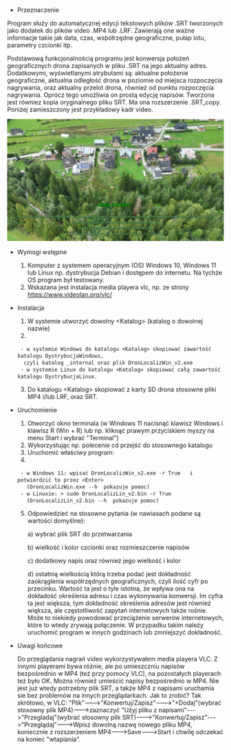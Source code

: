 * Przeznaczenie
  
Program służy do automatycznej edycji tekstowych plików .SRT tworzonych jako dodatek do plików video .MP4 lub .LRF. Zawierają one ważne informacje takie jak data, czas, wsþółrzędne geograficzne, pułap lotu, parametry czcionki itp.

Podstawową funkcjonalnością programu jest konwersja położeń geograficznych drona zapisanych w pliku .SRT na jego aktualny adres. Dodatkowymi, wyświetlanymi atrybutami są: aktualne położenie geograficzne, aktualna odległość drona w poziomie od miejsca rozpoczęcia nagrywania, oraz aktualny przelot drona, również od punktu rozpoczęcia nagrywania. Oprócz tego umożliwia on prostą edycję napisów. Tworzona jest równiez kopia oryginalnego pliku SRT. Ma ona rozszerzenie .SRT_copy.
Poniżej zamieszczony jest przykładowy kadr video.

![alt text](https://github.com/mbwasik/DronLocaliz_v2/blob/master/BD.png)

* Wymogi wstępne
     1) Komputer z systemem operacyjnym (OS) Windows 10, Windows 11 lub Linux np. dystrybucja Debian i dostępem do internetu. Na tychże OS program był testowany.
     2) Wskazana jest instalacja media playera vlc, np. ze strony https://www.videolan.org/vlc/ 

* Instalacja
     1) W systemie utworzyć dowolny \<Katalog\> (katalog o dowolnej nazwie)
     2) 
       - w systemie Windows do katalogu <Katalog> skopiować zawartość katalogu DystrybucjaWindows,
        czyli katalog _internal oraz plik DronLocalizWin_v2.exe
       - w systemie Linux do katalogu <Katalog> skopiować całą zawartość katalogu DystrybucjaLinux.
     3) Do katalogu \<Katalog\> skopiować z karty SD drona stosowne pliki MP4 i/lub LRF, oraz SRT.

* Uruchomienie
     1) Otworzyć okno terminala (w Windows 11 nacisnąć klawisz Windows i klawisz R (Win + R) lub np. kliknąć prawym przyciskiem myszy na menu Start i wybrać "Terminal") 
     2) Wykorzystując np. polecenie cd przejść do stosownego katalogu
     3) Uruchomić właściwy program:
     4) 
       - w Windows 11: wpisać DronLocalizWin_v2.exe -r True   i potwierdzić to przez <Enter>
         (DronLocalizWin.exe --h  pokazuje pomoc)
       - w Linuxie: > sudo DronLocalizLin_v2.bin -r True
         (DronLocalizLin_v2.bin --h  pokazuje pomoc)
     5) Odpowiedzieć na stosowne pytania (w nawiasach podane są wartości domyślne):

        a) wybrać plik SRT do przetwarzania  

        b) wielkość i kolor czcionki oraz rozmieszczenie napisów

        c) dodatkowy napis oraz również jego wielkość i kolor

        d) ostatnią wielkością którą trzeba podać jest dokładność zaokrąglenia współrzędnych geograficznych, czyli ilość cyfr po    przecinku. Wartość ta jest o tyle istotna, że wpływa ona na dokładość określenia  adresu i czas wykonywania konwersji.               Im cyfra ta jest większa, tym dokładność określenia adresów jest również większa, ale częstotliwość zapytań internetowych także rośnie.
  Może to niekiedy powodować przeciążenie serwerów internetowych, które to wtedy zrywają połączenie. W              przypadku takim należy uruchomić program w innych godzinach lub zmniejszyć dokładność.
      
* Uwagi końcowe
  
     Do przeglądania nagrań video wykorzystywałem media playera VLC. Z innymi playerami bywa różnie, ale po umieszczniu napisów bezpośrednio w MP4 (też przy pomocy VLC), na pozostałych playerach też było OK.
     Można również umieścić napisy bezpośrednio w MP4. Nie jest już wtedy potrzebny plik SRT, a także MP4 z napisami uruchamia sie bez problemów na innych przeglądarkach. Jak to zrobić? Tak skrótowo, w VLC:                                                  "Plik"--->"Konwertuj/Zapisz"--->"+Dodaj"(wybrać stosowny plik MP4)--->zaznaczyć "Użyj pliku z napisami"--->"Przegladaj"(wybrać stosowny plik SRT)--->"Konwertuj/Zapisz"--->"Przeglądaj"--->Wpisz dowolną nazwę nowego pliku MP4, koniecznie z rozszerzeniem MP4--->Save--->Start i chwilę odczekać na koniec "wtapiania".

